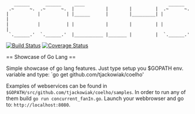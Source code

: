        ______      ______     ____                                ______
     .~      ~.  .~      ~.  |            |        |         |  .~      ~.  
    |           |          | |______      |        |_________| |          |
    |           |          | |            |        |         | |          |
     `.______.'  `.______.'  |___________ |_______ |         |  `.______.'  



[![Build Status](https://drone.io/github.com/tjackowiak/coelho/status.png)](https://drone.io/github.com/tjackowiak/coelho/latest)
[![Coverage Status](https://coveralls.io/repos/tjackowiak/coelho/badge.png?branch=master)](https://coveralls.io/r/tjackowiak/coelho?branch=master)

== Showcase of Go Lang ==

Simple showcase of go lang features. Just type setup you $GOPATH env. variable and type:
`go get github.com/tjackowiak/coelho'

Examples of webservices can be found in `$GOPATH/src/github.com/tjackowiak/coelho/samples`. In order to run any of them build `go run concurrent_fanIn.go`. Launch your webbrowser and go to: `http://localhost:8080`.